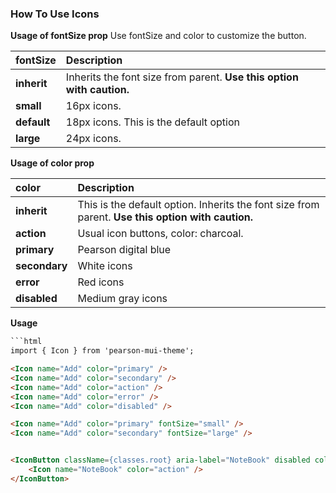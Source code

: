 ### How To Use Icons

**Usage of fontSize prop**
Use fontSize and color to customize the button.

|fontSize|Description|
|:---|:---|
|__inherit__ | Inherits the font size from parent. __Use this option with caution.__ |
|__small__  | 16px icons. |
|__default__  | 18px icons. This is the default option |
|__large__  | 24px icons. |

**Usage of color prop**

|color|Description|
|:---|:---|
|__inherit__ | This is the default option. Inherits the font size from parent. __Use this option with caution.__ |
|__action__  | Usual icon buttons, color: charcoal. |
|__primary__  | Pearson digital blue |
|__secondary__  | White icons |
|__error__  | Red icons |
|__disabled__  | Medium gray icons |

**Usage**
```html
```html
import { Icon } from 'pearson-mui-theme';

<Icon name="Add" color="primary" />
<Icon name="Add" color="secondary" />
<Icon name="Add" color="action" />
<Icon name="Add" color="error" />
<Icon name="Add" color="disabled" />

<Icon name="Add" color="primary" fontSize="small" />
<Icon name="Add" color="secondary" fontSize="large" />


<IconButton className={classes.root} aria-label="NoteBook" disabled color="primary">
    <Icon name="NoteBook" color="action" />
</IconButton>
```

